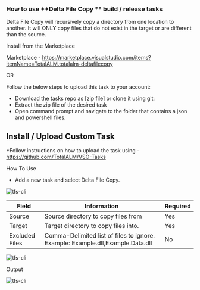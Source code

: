 ### How to use **Delta File Copy ** build / release tasks

Delta File Copy will recursively copy a directory from one location to another.  It will ONLY copy files that do not exist in the target or are different than the source.

Install from the Marketplace 

Marketplace - https://marketplace.visualstudio.com/items?itemName=TotalALM.totalalm-deltafilecopy

OR

Follow the below steps to upload this task to your account:

* Download the tasks repo as [zip file] or clone it using git: 
* Extract the zip file of the desired task
* Open command prompt and navigate to the folder that contains a json and powershell files.

## Install / Upload Custom Task

*Follow instructions on how to upload the task using - https://github.com/TotalALM/VSO-Tasks

How To Use

* Add a new task and select Delta File Copy.

![tfs-cli](https://raw.githubusercontent.com/TotalALM/VSTS-Tasks/master/Tasks/Delta%20File%20Copy/docs/SelectTask.png "Task")

| **Field** | **Information** | **Required** |
| --- | --- | --- |
| Source | Source directory to copy files from | Yes |
| Target | Target directory to copy files into. | Yes |
| Excluded Files | Comma-Delimited list of files to ignore. Example: Example.dll,Example.Data.dll  | No |

![tfs-cli](https://raw.githubusercontent.com/TotalALM/VSTS-Tasks/master/Tasks/Delta%20File%20Copy/docs/Values.png "Values")

Output

![tfs-cli](https://raw.githubusercontent.com/TotalALM/VSTS-Tasks/master/Tasks/Delta%20File%20Copy/docs/Output.png "Ouput")


